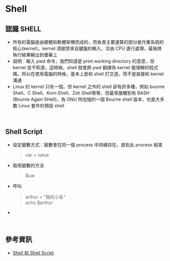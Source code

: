# Shell

## 認識 SHELL
* 所有的電腦是由硬體和軟體架構而成的，而負責主要運算的部分是作業系統的核心(kernel)，kernel 須接受來自鍵盤的輸入，交由 CPU 進行處理，最後將執行結果輸出到螢幕上
* 說明：輸入 pwd 命令，我們知道是 print working directory 的意思，但 kernel 並不知道，這時候，shell 就會將 pwd 翻譯為 kernel 能理解的程式碼，所以在使用電腦的時候，基本上是和 shell 打交道，而不是直接和 kernel 溝通
* Linux 的 kernel 只有一個，但 kernel 之外的 shell 卻有許多種，例如 bourne Shell、C Shell、Korn Shell、Zsh Shell等等，但最常接觸到有 BASH (Bourne Again SHell)，為 GNU 所加強的一個 Bourne shell 版本，也是大多數 Linux 套件的預設 shell
<br>

## Shell Script
* 設定變數方式：變數會在同一個 process 中持續存在，直到此 process 結束
  > var = value
* 取用變數的方法
  > $var
* 呼叫
  > arthur = "我的小名" <br>
  > echo $arthur
* 
<br>

## 參考資訊
* [Shell 和 Shell Script](https://www.cyut.edu.tw/~ywfan/1109linux/201109chapter11shell%20script.htm)
<br>
